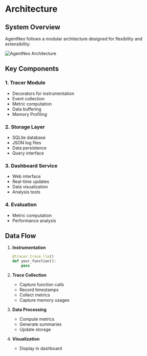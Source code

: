 # Architecture

## System Overview

AgentNeo follows a modular architecture designed for flexibility and extensibility:

![AgentNeo Architecture](../../assets/architecture.svg)

## Key Components

### 1. Tracer Module
- Decorators for instrumentation
- Event collection
- Metric computation
- Data buffering
- Memory Profiling

### 2. Storage Layer
- SQLite database
- JSON log files
- Data persistence
- Query interface

### 3. Dashboard Service
- Web interface
- Real-time updates
- Data visualization
- Analysis tools

### 4. Evaluation
- Metric computation
- Performance analysis

## Data Flow

1. **Instrumentation**
   ```python
   @tracer.trace_llm()
   def your_function():
       pass
   ```

2. **Trace Collection**
   - Capture function calls
   - Record timestamps
   - Collect metrics
   - Capture memory usages

3. **Data Processing**
   - Compute metrics
   - Generate summaries
   - Update storage

4. **Visualization**
   - Display in dashboard